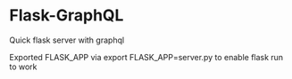 # Flask-GraphQL
Quick flask server with graphql


Exported FLASK_APP via export FLASK_APP=server.py to enable flask run to work